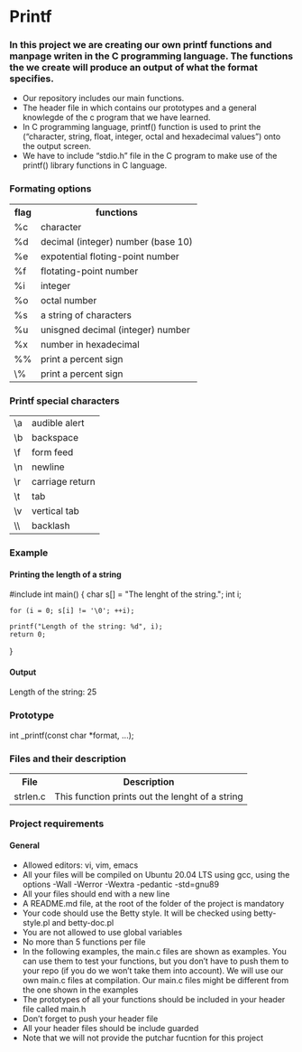 <head>
<h1>Printf</h1>
</head>
<body>
<h3>In this project we are creating our own printf functions and manpage writen in the C programming language. The functions the we create will produce an output of what the format specifies.</h3>
<ul>
<li>Our repository includes our main functions.</li>
<li>The header file in which contains our prototypes and a general knowlegde of the c program that we have learned.</li>
<li>In C programming language, printf() function is used to print the (“character, string, float, integer, octal and hexadecimal values”) onto the output screen.</li>
<li>We have to include “stdio.h” file in the C program to make use of the printf() library functions in C language.</li>
</ul>
<h3>Formating options</h3>
<table>
<tr>
<th>flag</th>
<th>functions</th>
</tr>
<tr>
<td>%c</td>
<td>character</td>
</tr
<tr>
<td>%d</td>
<td>decimal (integer) number (base 10)</td>
</tr>
<td>%e</td>
<td>expotential floting-point number</td>
<tr>
<td>%f</td>
<td>flotating-point number</td>
</tr>
<tr>
<td>%i</td>
<td>integer</td>
</tr>
<tr>
<td>%o</td>
<td>octal number</td>
</tr>
<tr>
<td>%s</td>
<td>a string of characters</td>
</tr>
<tr>
<td>%u</td>
<td>unisgned decimal (integer) number</td>
</tr>
<tr>
<td>%x</td>
<td>number in hexadecimal</td>
</tr>
<tr>
<td>%%</td>
<td>print a percent sign</td>
</tr>
<tr>
<td>\%</td>
<td>print a percent sign</td>
</tr>
</table>
<h3>Printf special characters</h3>
<table>
<tr>
<td>\a</td>
<td>audible alert</td>
</tr>
<tr>
<td>\b</td>
<td>backspace</td>
</tr>
<tr>
<td>\f</td>
<td>form feed</td>
</tr>
<tr>
<td>\n</td>
<td>newline</td>
</tr>
<tr>
<td>\r</td>
<td>carriage return</td>
</tr>
<tr>
<td>\t</td>
<td>tab</td>
</tr>
<tr>
<td>\v</td>
<td>vertical tab</td>
</tr>
<tr>
<td>\\</td>
<td>backlash</td>
</tr>
</table>
<h3>Example</h3>
<h4>Printing the length of a string</h4>
#include <stdio.h>
int main()
{
    char s[] = "The lenght of the string.";
    int i;

    for (i = 0; s[i] != '\0'; ++i);
    
    printf("Length of the string: %d", i);
    return 0;
}
<h4>Output</h4>
Length of the string: 25
<h3>Prototype</h3>
int _printf(const char *format, ...);
<h3>Files and their description</h3>
<table>
<tr>
<th>File</th>
<th>Description</th>
</tr>
<tr>
<td>strlen.c</td>
<td>This function prints out the lenght of a string</td>
</tr>
</table>
<h3>Project requirements</h3>
<h4>General</h4>
<ul>
<li>Allowed editors: vi, vim, emacs</li>
<li>All your files will be compiled on Ubuntu 20.04 LTS using gcc, using the options -Wall -Werror -Wextra -pedantic -std=gnu89</li>
<li>All your files should end with a new line
<li>A README.md file, at the root of the folder of the project is mandatory</li>
<li>Your code should use the Betty style. It will be checked using betty-style.pl and betty-doc.pl</li>
<li>You are not allowed to use global variables</li>
<li>No more than 5 functions per file</li>
<li>In the following examples, the main.c files are shown as examples. You can use them to test your functions, but you don’t have to push them to your repo (if you do we won’t take them into account). We will use our own main.c files at compilation. Our main.c files might be different from the one shown in the examples</li>
<li>The prototypes of all your functions should be included in your header file called main.h</li>
<li>Don’t forget to push your header file</li>
<li>All your header files should be include guarded</li>
<li>Note that we will not provide the putchar fucntion for this project</li>
</ul>
</body>
